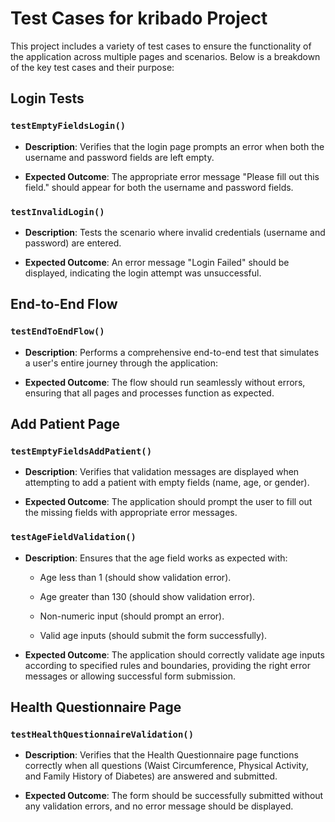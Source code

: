 ﻿ Test Cases for kribado Project
=============================

This project includes a variety of test cases to ensure the functionality of the application across multiple pages and scenarios. Below is a breakdown of the key test cases and their purpose:

**Login Tests**
---------------

### `testEmptyFieldsLogin()` 

*   **Description**: Verifies that the login page prompts an error when both the username and password fields are left empty.
    
*   **Expected Outcome**: The appropriate error message "Please fill out this field." should appear for both the username and password fields.
    

### `testInvalidLogin()`

*   **Description**: Tests the scenario where invalid credentials (username and password) are entered.
    
*   **Expected Outcome**: An error message "Login Failed" should be displayed, indicating the login attempt was unsuccessful.
    

**End-to-End Flow**
-------------------

### `testEndToEndFlow()`

*   **Description**: Performs a comprehensive end-to-end test that simulates a user's entire journey through the application:
    
        
*   **Expected Outcome**: The flow should run seamlessly without errors, ensuring that all pages and processes function as expected.
    

**Add Patient Page**
--------------------

### `testEmptyFieldsAddPatient()`

*   **Description**: Verifies that validation messages are displayed when attempting to add a patient with empty fields (name, age, or gender).
    
*   **Expected Outcome**: The application should prompt the user to fill out the missing fields with appropriate error messages.
    

### `testAgeFieldValidation()`

*   **Description**: Ensures that the age field works as expected with:
    
    *   Age less than 1 (should show validation error).
        
    *   Age greater than 130 (should show validation error).
        
    *   Non-numeric input (should prompt an error).
        
    *   Valid age inputs (should submit the form successfully).
        
*   **Expected Outcome**: The application should correctly validate age inputs according to specified rules and boundaries, providing the right error messages or allowing successful form submission.

Health Questionnaire Page 
--------------------

### `testHealthQuestionnaireValidation()`

*   **Description**: Verifies that the Health Questionnaire page functions correctly when all questions (Waist Circumference, Physical Activity, and Family History of Diabetes) are answered and submitted.

*   **Expected Outcome**: The form should be successfully submitted without any validation errors, and no error message should be displayed.
